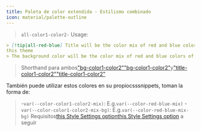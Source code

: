 ```yaml
---
title: Paleta de color extendida - Estilismo combinado
icon: material/palette-outline
---
```

> `all-color1-color2-`
Usage:

```md
> [!tip|all-red-blue] Title will be the color mix of red and blue colors of 
this theme
> The background color will be the color mix of red and blue colors of this theme
```
> Shorthand para ambos["bg-color1-color2"](../bg-styling/page-10.md)["bg-color1-color2"](../bg-styling/page-10.md)y["title-color1-color2"](../title-styling/page-10.md)["title-color1-color2"](../title-styling/page-10.md)

También puede utilizar estos colores en su propiocsssnippets, toman la forma de:
> -`var(--color-color1-color2-mix)`: E.g.`var(--color-red-blue-mix)`
> -`var(--color-color1-color2-mix-bg)`: E.g.`var(--color-red-blue-mix-bg)`
Requisitos[this Style Settings option](../../Style-Settings/Editor/Accent-Colors/index.md#enabled-extended-color-palette)[this Style Settings option](../../Style-Settings/Editor/Accent-Colors/index.md#enabled-extended-color-palette) 
a seguir
